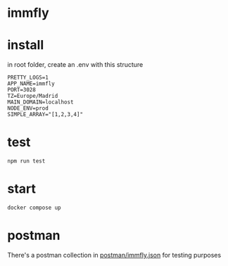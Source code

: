 # immfly

# install

in root folder, create an .env with this structure
```
PRETTY_LOGS=1
APP_NAME=immfly
PORT=3028
TZ=Europe/Madrid
MAIN_DOMAIN=localhost
NODE_ENV=prod
SIMPLE_ARRAY="[1,2,3,4]"
```

# test

```
npm run test
```

# start

```
docker compose up
```

# postman

There's a postman collection in [postman/immfly.json](postman/immfly.json) for testing purposes